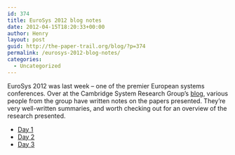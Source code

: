```yaml
---
id: 374
title: EuroSys 2012 blog notes
date: 2012-04-15T18:20:33+00:00
author: Henry
layout: post
guid: http://the-paper-trail.org/blog/?p=374
permalink: /eurosys-2012-blog-notes/
categories:
  - Uncategorized
---
```

EuroSys 2012 was last week &#8211; one of the premier European systems conferences. Over at the Cambridge System Research Group&#8217;s [blog](http://www.syslog.cl.cam.ac.uk/), various people from the group have written notes on the papers presented. They&#8217;re very well-written summaries, and worth checking out for an overview of the research presented.

  * [Day 1](http://www.syslog.cl.cam.ac.uk/2012/04/11/liveblog-eurosys-2012-day-1/)
  * [Day 2](http://www.syslog.cl.cam.ac.uk/2012/04/12/liveblog-eurosys-2012-day-2/)
  * [Day 3](http://www.syslog.cl.cam.ac.uk/2012/04/13/liveblog-eurosys-2012-day-3/)